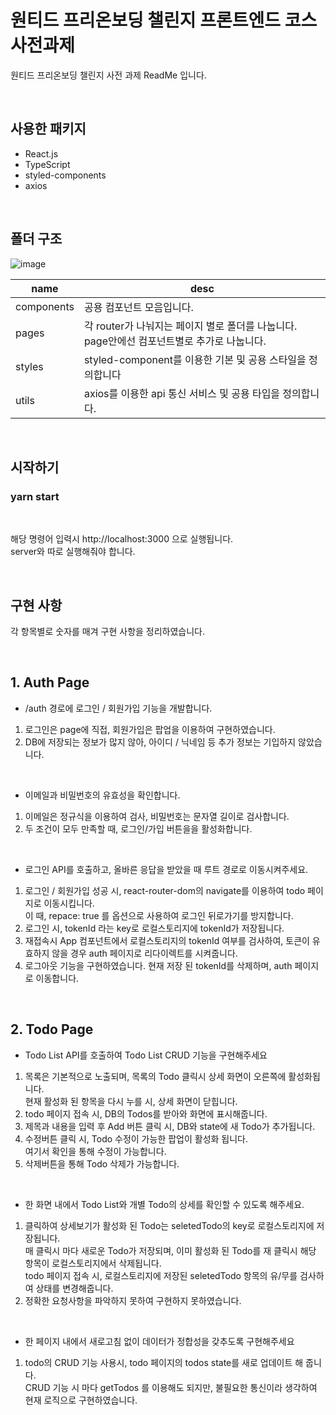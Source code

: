 # 원티드 프리온보딩 챌린지 프론트엔드 코스 사전과제

원티드 프리온보딩 챌린지 사전 과제 ReadMe 입니다.

<br>

## 사용한 패키지

- React.js
- TypeScript
- styled-components
- axios

<br>

## 폴더 구조

![image](https://user-images.githubusercontent.com/82368684/183444209-11b390ef-7a6e-4811-9826-1abbe761a518.png)

|name|desc|
|------|---|
|components| 공용 컴포넌트 모음입니다.
|pages| 각 router가 나눠지는 페이지 별로 폴더를 나눕니다.<br> page안에선 컴포넌트별로 추가로 나눕니다.
|styles| styled-component를 이용한 기본 및 공용 스타일을 정의합니다
|utils | axios를 이용한 api 통신 서비스 및 공용 타입을 정의합니다. 

<br>

## 시작하기

### yarn start 
<br>

해당 명령어 입력시 http://localhost:3000 으로 실행됩니다. <br>
server와 따로 실행해줘야 합니다.

<br>

## 구현 사항

각 항목별로 숫자를 매겨 구현 사항을 정리하였습니다.

<br>

## 1. Auth Page
- /auth 경로에 로그인 / 회원가입 기능을 개발합니다. <br>
1. 로그인은 page에 직접, 회원가입은 팝업을 이용하여 구현하였습니다.
2. DB에 저장되는 정보가 많지 않아, 아이디 / 닉네임 등 추가 정보는 기입하지 않았습니다.

<br>

- 이메일과 비밀번호의 유효성을 확인합니다. <br>
1. 이메일은 정규식을 이용하여 검사, 비밀번호는 문자열 길이로 검사합니다.
2. 두 조건이 모두 만족할 때, 로그인/가입 버튼을을 활성화합니다.

<br>

- 로그인 API를 호출하고, 올바른 응답을 받았을 때 루트 경로로 이동시켜주세요. <br>
1. 로그인 / 회원가입 성공 시, react-router-dom의 navigate를 이용하여 todo 페이지로 이동시킵니다. <br>
이 때, repace: true 를 옵션으로 사용하여 로그인 뒤로가기를 방지합니다.
2. 로그인 시, tokenId 라는 key로 로컬스토리지에 tokenId가 저장됩니다.
3. 재접속시 App 컴포넌트에서 로컬스토리지의 tokenId 여부를 검사하여, 토큰이 유효하지 않을 경우 auth 페이지로 리다이렉트를 시켜줍니다.
4. 로그아웃 기능을 구현하였습니다. 현재 저장 된 tokenId를 삭제하며, auth 페이지로 이동합니다.

<br>

## 2. Todo Page

- Todo List API를 호출하여 Todo List CRUD 기능을 구현해주세요 <br>
1. 목록은 기본적으로 노출되며, 목록의 Todo 클릭시 상세 화면이 오른쪽에 활성화됩니다. <br> 현재 활성화 된 항목을 다시 누를 시, 상세 화면이 닫힙니다.
1. todo 페이지 접속 시, DB의 Todos를 받아와 화면에 표시해줍니다.
2. 제목과 내용을 입력 후 Add 버튼 클릭 시, DB와 state에 새 Todo가 추가됩니다.
3. 수정버튼 클릭 시, Todo 수정이 가능한 팝업이 활성화 됩니다. <br> 
여기서 확인을 통해 수정이 가능합니다.
4. 삭제버튼을 통해 Todo 삭제가 가능합니다.

<br>

- 한 화면 내에서 Todo List와 개별 Todo의 상세를 확인할 수 있도록 해주세요. <br>
1. 클릭하여 상세보기가 활성화 된 Todo는 seletedTodo의 key로 로컬스토리지에 저장됩니다. <br>매 클릭시 마다 새로운 Todo가 저장되며, 이미 활성화 된 Todo를 재 클릭시 해당 항목이 로컬스토리지에서 삭제됩니다. <br>
todo 페이지 접속 시, 로컬스토리지에 저장된 seletedTodo 항목의 유/무를 검사하여 상태를 변경해줍니다.
2. 정확한 요청사항을 파악하지 못하여 구현하지 못하였습니다.

<br>

- 한 페이지 내에서 새로고침 없이 데이터가 정합성을 갖추도록 구현해주세요<br>
1. todo의 CRUD 기능 사용시, todo 페이지의 todos state를 새로 업데이트 해 줍니다. <br>
CRUD 기능 시 마다 getTodos 를 이용해도 되지만, 불필요한 통신이라 생각하여 현재 로직으로 구현하였습니다.

<br>
